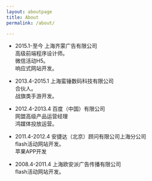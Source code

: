 ```yaml
---
layout: aboutpage
title: About
permalink: /about/

---
```



* 2015.1-至今    上海齐蒙广告有限公司    
高级前端程序设计师。   
微信活动H5。  
响应式网站开发。  

* 2013.4-2015.1    上海蛮锤数码科技有限公司   
合伙人。  
战旗类手游开发。  

* 2012.4-2013.4    百度（中国）有限公司   
网盟高级产品运营经理  
鸿媒体投放运营。

* 2011.4-2012.4    安捷达（北京）顾问有限公司上海分公司   
flash活动网站开发。   
苹果APP开发

* 2008.4-2011.4    上海欧安派广告传播有限公司  
flash活动网站开发。  
